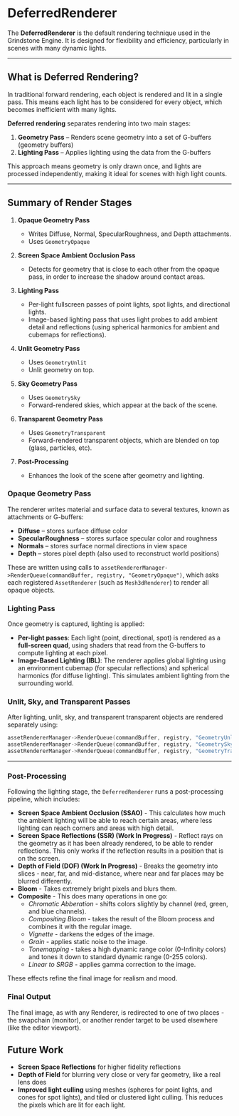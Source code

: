 # DeferredRenderer  

The **DeferredRenderer** is the default rendering technique used in the Grindstone Engine. It is designed for flexibility and efficiency, particularly in scenes with many dynamic lights.

---

## What is Deferred Rendering?

In traditional forward rendering, each object is rendered and lit in a single pass. This means each light has to be considered for every object, which becomes inefficient with many lights.

**Deferred rendering** separates rendering into two main stages:

1. **Geometry Pass** – Renders scene geometry into a set of G-buffers (geometry buffers)
2. **Lighting Pass** – Applies lighting using the data from the G-buffers

This approach means geometry is only drawn once, and lights are processed independently, making it ideal for scenes with high light counts.

---

## Summary of Render Stages

1. **Opaque Geometry Pass**  
   - Writes Diffuse, Normal, SpecularRoughness, and Depth attachments.
   - Uses `GeometryOpaque`

2. **Screen Space Ambient Occlusion Pass**  
   - Detects for geometry that is close to each other from the opaque pass, in order to increase the shadow around contact areas.

3. **Lighting Pass**  
   - Per-light fullscreen passes of point lights, spot lights, and directional lights.
   - Image-based lighting pass that uses light probes to add ambient detail and reflections (using spherical harmonics for ambient and cubemaps for reflections).

4. **Unlit Geometry Pass**  
   - Uses `GeometryUnlit`  
   - Unlit geometry on top.

5. **Sky Geometry Pass**  
   - Uses `GeometrySky`  
   - Forward-rendered skies, which appear at the back of the scene.

6. **Transparent Geometry Pass**  
   - Uses `GeometryTransparent`  
   - Forward-rendered transparent objects, which are blended on top (glass, particles, etc).

7. **Post-Processing**  
   - Enhances the look of the scene after geometry and lighting.

### Opaque Geometry Pass

The renderer writes material and surface data to several textures, known as attachments or G-buffers:

- **Diffuse** – stores surface diffuse color
- **SpecularRoughness** – stores surface specular color and roughness
- **Normals** – stores surface normal directions in view space
- **Depth** – stores pixel depth (also used to reconstruct world positions)

These are written using calls to `assetRendererManager->RenderQueue(commandBuffer, registry, "GeometryOpaque")`, which asks each registered `AssetRenderer` (such as `Mesh3dRenderer`) to render all opaque objects.

### Lighting Pass

Once geometry is captured, lighting is applied:

- **Per-light passes**: Each light (point, directional, spot) is rendered as a **full-screen quad**, using shaders that read from the G-buffers to compute lighting at each pixel.
- **Image-Based Lighting (IBL)**: The renderer applies global lighting using an environment cubemap (for specular reflections) and spherical harmonics (for diffuse lighting). This simulates ambient lighting from the surrounding world.

### Unlit, Sky, and Transparent Passes

After lighting, unlit, sky, and transparent transparent objects are rendered separately using:
```cpp
assetRendererManager->RenderQueue(commandBuffer, registry, "GeometryUnlit");
assetRendererManager->RenderQueue(commandBuffer, registry, "GeometrySky");
assetRendererManager->RenderQueue(commandBuffer, registry, "GeometryTransparent");
```

---

### Post-Processing

Following the lighting stage, the `DeferredRenderer` runs a post-processing pipeline, which includes:

- **Screen Space Ambient Occlusion (SSAO)** - This calculates how much the ambient lighting will be able to reach certain areas, where less lighting can reach corners and areas with high detail.
- **Screen Space Reflections (SSR) (Work In Progress)** - Reflect rays on the geometry as it has been already rendered, to be able to render reflections. This only works if the reflection results in a position that is on the screen.
- **Depth of Field (DOF) (Work In Progress)** - Breaks the geometry into slices - near, far, and mid-distance, where near and far places may be blurred differently.
- **Bloom** - Takes extremely bright pixels and blurs them.
- **Composite** - This does many operations in one go:
    - *Chromatic Abberation* - shifts colors slightly by channel (red, green, and blue channels).
    - *Compositing Bloom* - takes the result of the Bloom process and combines it with the regular image.
    - *Vignette* - darkens the edges of the image.
    - *Grain* - applies static noise to the image.
    - *Tonemapping* - takes a high dynamic range color (0-Infinity colors) and tones it down to standard dynamic range (0-255 colors).
    - *Linear to SRGB* - applies gamma correction to the image.

These effects refine the final image for realism and mood.

### Final Output

The final image, as with any Renderer, is redirected to one of two places - the swapchain (monitor), or another render target to be used elsewhere (like the editor viewport).

## Future Work

- **Screen Space Reflections** for higher fidelity reflections
- **Depth of Field** for blurring very close or very far geometry, like a real lens does
- **Improved light culling** using meshes (spheres for point lights, and cones for spot lights), and tiled or clustered light culling. This reduces the pixels which are lit for each light.
